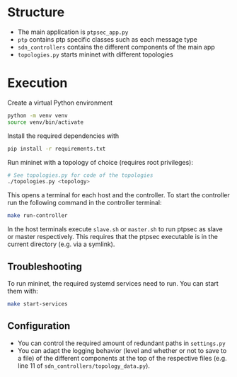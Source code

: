# Structure
- The main application is `ptpsec_app.py`
- `ptp` contains ptp specific classes such as each message type
- `sdn_controllers` contains the different components of the main app
- `topologies.py` starts mininet with different topologies

# Execution
Create a virtual Python environment
```sh
python -m venv venv
source venv/bin/activate
```
Install the required dependencies with
```sh
pip install -r requirements.txt
```
Run mininet with a topology of choice (requires root privileges):
```sh
# See topologies.py for code of the topologies
./topologies.py <topology>
```
This opens a terminal for each host and the controller.
To start the controller run the following command in the controller terminal:
```sh
make run-controller
```
In the host terminals execute `slave.sh` or `master.sh` to run ptpsec as slave or master respectively.
This requires that the ptpsec executable is in the current directory (e.g. via a symlink).


## Troubleshooting
To run mininet, the required systemd services need to run. You can start them with:
```sh
make start-services
```

## Configuration
- You can control the required amount of redundant paths in `settings.py`
- You can adapt the logging behavior (level and whether or not to save to a file) of the different components at the top of the respective files (e.g. line 11 of `sdn_controllers/topology_data.py`).
